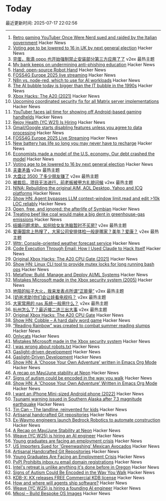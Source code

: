 # Today

最近更新时间: 2025-07-17 22:02:56

--- 
1. [Retro gaming YouTuber Once Were Nerd sued and raided by the Italian government](https://www.androidauthority.com/once-were-nerd-youtuber-copyright-lawsuit-3577995/) Hacker News
2. [Voting age to be lowered to 16 in UK by next general election](https://www.theguardian.com/politics/2025/jul/17/voting-age-to-be-lowered-to-16-in-england-and-northern-ireland) Hacker News
3. [完蛋，我滴 oppo 也开始强制禁止安装部分第三方应用了了](https://www.v2ex.com/t/1145825) v2ex 最热主题
4. [My bank keeps on undermining anti-phishing education](http://moritz-mander.de/blog/my_bank_keeps_on_undermining_anti-phishing_education/) Hacker News
5. [Hand: open-source Robot Hand](https://github.com/pollen-robotics/AmazingHand) Hacker News
6. [FOSS4G Europe 2025 live streaming](https://2025.europe.foss4g.org/livestream/) Hacker News
7. [N8n vs. node-red, which to use for AI workloads](https://daniel-payne-keldan-systems.medium.com/n8n-vs-node-red-485e8382b971) Hacker News
8. [The AI bubble today is bigger than the IT bubble in the 1990s](https://www.apolloacademy.com/ai-bubble-today-is-bigger-than-the-it-bubble-in-the-1990s/) Hacker News
9. [Xbox Hacks: The A20 (2021)](https://connortumbleson.com/2021/07/19/the-xbox-and-a20-line/) Hacker News
10. [Upcoming coordinated security fix for all Matrix server implementations](https://matrix.org/blog/2025/07/security-predisclosure/) Hacker News
11. [YouTuber faces jail time for showing off Android-based gaming handhelds](https://arstechnica.com/gadgets/2025/07/youtuber-faces-jail-time-for-showing-off-android-based-gaming-handhelds/) Hacker News
12. [Rejoy Health (YC W21) Is Hiring](https://www.ycombinator.com/companies/rejoy-health/jobs/DCsxNgv-software-engineer) Hacker News
13. [Gmail/Google starts disabling features unless you agree to data processing](https://bsky.app/profile/victor.earth/post/3lu5ovm2oy22g) Hacker News
14. [FOSS4G Europe 2025 Live Streaming](https://2025.europe.foss4g.org/livestream/) Hacker News
15. [New battery has life so long you may never have to recharge](https://www.neowin.net/news/this-amazing-new-battery-has-life-so-long-you-may-never-have-to-recharge/) Hacker News
16. [Economists made a model of the U.S. economy. Our debt crashed the model](https://www.marketplace.org/story/2025/07/14/how-our-debt-crashed-a-model-of-the-us-economy) Hacker News
17. [Voting age to be lowered to 16 by next general election](https://www.bbc.co.uk/news/articles/c628ep4j5kno) Hacker News
18. [夫妻矛盾](https://www.v2ex.com/t/1145809) v2ex 最热主题
19. [大盘过 3500 了多少朋友赚了](https://www.v2ex.com/t/1145712) v2ex 最热主题
20. [被裁后，项目无法进行，前老板被甲方礼貌问候](https://www.v2ex.com/t/1145703) v2ex 最热主题
21. [NINA: Rebuilding the original AIM, AOL Desktop, Yahoo and ICQ platforms](https://nina.chat/) Hacker News
22. [Show HN: Agent bypasses LLM context-window limit,read and edit >10k LOC reliably](https://marketplace.visualstudio.com/items?itemName=Sixth.sixth-ai) Hacker News
23. [Open, free, and ignored: the afterlife of Symbian](https://www.theregister.com/2025/07/17/symbian_forgotten_foss_phone_os/) Hacker News
24. [Treating beef like coal would make a big dent in greenhouse-gas emissions](https://www.economist.com/graphic-detail/2021/10/02/treating-beef-like-coal-would-make-a-big-dent-in-greenhouse-gas-emissions) Hacker News
25. [结婚问题求助，如何给女友洗脑暂时不买房?](https://www.v2ex.com/t/1145785) v2ex 最热主题
26. [爱康国宾上热搜了，大家公司安排体检一般是哪家？美年？爱康？](https://www.v2ex.com/t/1145721) v2ex 最热主题
27. [Wttr: Console-oriented weather forecast service](https://github.com/chubin/wttr.in) Hacker News
28. [Code Execution Through Email: How I Used Claude to Hack Itself](https://www.pynt.io/blog/llm-security-blogs/code-execution-through-email-how-i-used-claude-mcp-to-hack-itself) Hacker News
29. [Original Xbox Hacks: The A20 CPU Gate (2021)](https://connortumbleson.com/2021/07/19/the-xbox-and-a20-line/) Hacker News
30. [Show HN: Linux CLI tool to provide mutex locks for long running bash ops](https://github.com/bigattichouse/waitlock) Hacker News
31. [Metaflow: Build, Manage and Deploy AI/ML Systems](https://github.com/Netflix/metaflow) Hacker News
32. [Mistakes Microsoft made in the Xbox security system (2005)](https://xboxdevwiki.net/17_Mistakes_Microsoft_Made_in_the_Xbox_Security_System) Hacker News
33. [地陪的帖子大火，我来发表点所谓“正能量”](https://www.v2ex.com/t/1145744) v2ex 最热主题
34. [[奶爸求助]你们会让娃看电视吗？](https://www.v2ex.com/t/1145730) v2ex 最热主题
35. [大家常用的 nas 系统一般用什么？](https://www.v2ex.com/t/1145720) v2ex 最热主题
36. [杭州怎么了？最近接二连三出大事](https://www.v2ex.com/t/1145713) v2ex 最热主题
37. [Original Xbox Hacks: The A20 CPU Gate](https://connortumbleson.com/2021/07/19/the-xbox-and-a20-line/) Hacker News
38. [Show HN: Cobble – A hard daily word game](https://wilf.live/cobble/) Hacker News
39. [“Reading Rainbow” was created to combat summer reading slumps](https://www.smithsonianmag.com/smithsonian-institution/to-combat-summer-reading-slumps-this-timeless-childrens-television-show-tried-to-bridge-the-literacy-gap-with-the-magic-of-stories-180986984/) Hacker News
40. [Onlycats](https://onlycats.gg/) Hacker News
41. [Mistakes Microsoft made in the Xbox security system](https://xboxdevwiki.net/17_Mistakes_Microsoft_Made_in_the_Xbox_Security_System) Hacker News
42. [I was wrong about robots.txt](https://evgeniipendragon.com/posts/i-was-wrong-about-robots-txt/) Hacker News
43. [Gaslight-driven development](https://tonsky.me/blog/gaslight-driven-development/) Hacker News
44. [Gaslight-Driven Development](https://tonsky.me/blog/gaslight-driven-development/) Hacker News
45. [Show HN: A 'Choose Your Own Adventure' written in Emacs Org Mode](https://tendollaradventure.com/sample/) Hacker News
46. [A recap on May/June stability at Neon](https://neon.com/blog/an-apology-and-a-recap-on-may-june-stability) Hacker News
47. [Signs of autism could be encoded in the way you walk](https://www.sciencealert.com/signs-of-autism-could-be-encoded-in-the-way-you-walk) Hacker News
48. [Show HN: A 'Choose Your Own Adventure' Written in Emacs Org Mode](https://tendollaradventure.com/sample/) Hacker News
49. [I want an iPhone Mini-sized Android phone (2022)](https://smallandroidphone.com/) Hacker News
50. [Tsunami warning issued in Southern Alaska after 7.3 magnitude earthquake](https://www.tsunami.gov/) Hacker News
51. [Tin Can – The landline, reinvented for kids](https://tincan.kids/) Hacker News
52. [Artisanal handcrafted Git repositories](https://drew.silcock.dev/blog/artisanal-git/) Hacker News
53. [Ex-Waymo engineers launch Bedrock Robotics to automate construction](https://techcrunch.com/2025/07/16/ex-waymo-engineers-launch-bedrock-robotics-with-80m-to-automate-construction/) Hacker News
54. [A Recap on May/June Stability at Neon](https://neon.com/blog/an-apology-and-a-recap-on-may-june-stability) Hacker News
55. [Weave (YC W25) is hiring an AI engineer](https://www.ycombinator.com/companies/weave-3/jobs/SqFnIFE-founding-ai-engineer) Hacker News
56. [Young graduates are facing an employment crisis](https://www.wsj.com/economy/jobs/jobs-unemployment-rise-young-people-ce4704d8) Hacker News
57. [US Importers Sued for 'Greenwashing' Mexican Avocados](https://civileats.com/2025/07/09/u-s-importers-sued-for-greenwashing-mexican-avocados/) Hacker News
58. [Artisanal Handcrafted Git Repositories](https://drew.silcock.dev/blog/artisanal-git/) Hacker News
59. [Young Graduates Are Facing an Employment Crisis](https://www.wsj.com/economy/jobs/jobs-unemployment-rise-young-people-ce4704d8) Hacker News
60. [PyPI Prohibits inbox.ru email domain registrations](https://blog.pypi.org/posts/2025-06-15-prohibiting-inbox-ru-emails/) Hacker News
61. [Intel's retreat is unlike anything it's done before in Oregon](https://www.oregonlive.com/silicon-forest/2025/07/intels-retreat-is-unlike-anything-its-done-before-in-oregon.html) Hacker News
62. [Signs of Autism Could Be Encoded in the Way You Walk](https://www.sciencealert.com/signs-of-autism-could-be-encoded-in-the-way-you-walk) Hacker News
63. [KDB-X: KX releases FREE Commercial KDB license](https://www.defconq.tech/blog/From%20Elite%20to%20Everyone%20-%20KX%20Community%20Edition%20Breaks%20Loose) Hacker News
64. [How and where will agents ship software?](https://www.instantdb.com/essays/agents) Hacker News
65. [Weave (YC W25) is hiring a founding AI engineer](https://www.ycombinator.com/companies/weave-3/jobs/SqFnIFE-founding-ai-engineer) Hacker News
66. [Mkosi – Build Bespoke OS Images](https://mkosi.systemd.io/) Hacker News

